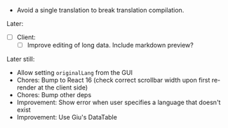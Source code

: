* Avoid a single translation to break translation compilation.

Later:

* [ ] Client:
    * [ ] Improve editing of long data. Include markdown preview?

Later still:

* Allow setting `originalLang` from the GUI
* Chores: Bump to React 16 (check correct scrollbar width upon first re-render at the client side)
* Chores: Bump other deps
* Improvement: Show error when user specifies a language that doesn't exist
* Improvement: Use Giu's DataTable
